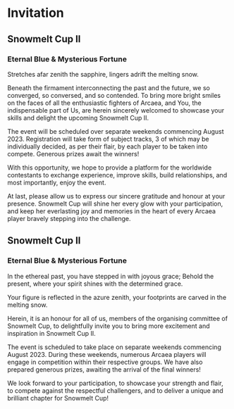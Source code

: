 # Invitation

<!-- Version 1: generic invitation -->

## Snowmelt Cup II

### Eternal Blue & Mysterious Fortune

Stretches afar zenith the sapphire, lingers adrift the melting snow.

Beneath the firmament interconnecting the past and the future,
we so converged, so conversed, and so contended.
To bring more bright smiles on
the faces of all the enthusiastic fighters of Arcaea,
and You, the indispensable part of Us,
are herein sincerely welcomed
to showcase your skills and delight the upcoming Snowmelt Cup II.

The event will be scheduled
over separate weekends commencing August 2023.
Registration will take form of subject tracks,
3 of which may be individually decided,
as per their flair,
by each player to be taken into compete.  <!-- too complex! -->
Generous prizes await the winners!

With this opportunity, we hope to provide a platform for
the worldwide contestants to exchange experience,
improve skills, build relationships,
and most importantly, enjoy the event.

<!-- pursuing not only their individual quests, but also the essence of pursuit itself.
"individual quests"好奇怪但是我实在不会翻“所追寻之物”.."what they pursue"又好像有点重复

there's literally no way to properly translate this without introducing confusions
I suggest just cutting this part out 
- futarimiti -->

At last, please allow us to express our sincere
gratitude and honour at your presence.
Snowmelt Cup will shine her every glow with your participation,
and keep her everlasting joy and memories
in the heart of every Arcaea player
bravely stepping into the challenge.

<!-- Version 2: individual invitation -->

## Snowmelt Cup II

### Eternal Blue & Mysterious Fortune

In the ethereal past, you have stepped in with joyous grace;
Behold the present, where your spirit shines with the determined grace.

Your figure is reflected in the azure zenith,
your footprints are carved in the melting snow.

Herein, it is an honour for all of us,
members of the organising committee of Snowmelt Cup,
to delightfully invite you
to bring more excitement and inspiration
in Snowmelt Cup II.

The event is scheduled to take place
on separate weekends commencing August 2023.
During these weekends, numerous Arcaea players
will engage in competition within their respective groups.
We have also prepared generous prizes,
awaiting the arrival of the final winners!

We look forward to your participation,
to showcase your strength and flair,
to compete against the respectful challengers,
and to deliver a unique and brilliant chapter for Snowmelt Cup!
